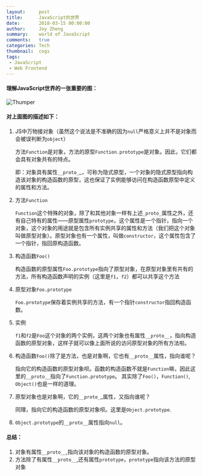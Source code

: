 ```yaml
---
layout:     post
title:      JavaScript的世界
date:       2018-03-15 00:00:00
author:     Joy Zheng
summary:    world of JavaScript
comments:   true
categories: Tech
thumbnail:  cogs
tags:
 - JavaScript
 - Web Frontend
---
```

#### 理解JavaScript世界的一张重要的图：
![Thumper](https://images2017.cnblogs.com/blog/1235327/201709/1235327-20170913143257594-424466016.png)

#### 对上面图的描述如下：
 1. JS中万物接对象（虽然这个说法是不准确的因为`null`严格意义上并不是对象而会被误判断为`object`）
 
    方法`Function`是对象，方法的原型`Function.prototype`是对象。因此，它们都会具有对象共有的特点。
    
    即：对象具有属性`__proto_`_，可称为隐式原型，一个对象的隐式原型指向构造该对象的构造函数的原型，这也保证了实例能够访问在构造函数原型中定义的属性和方法。
 2. 方法`Function`
    
     `Function`这个特殊的对象，除了和其他对象一样有上述`_proto_`属性之外，还有自己特有的属性——原型属性`prototype`，这个属性是一个指针，指向一个对象，这个对象的用途就是包含所有实例共享的属性和方法（我们把这个对象叫做原型对象）。原型对象也有一个属性，叫做`constructor`，这个属性包含了一个指针，指回原构造函数。
 
 3. 构造函数`Foo()`
    
    构造函数的原型属性`Foo.prototype`指向了原型对象，在原型对象里有共有的方法，所有构造函数声明的实例（这里是`f1`，`f2`）都可以共享这个方法
 4. 原型对象`Foo.prototype`
    
    `Foo.prototype`保存着实例共享的方法，有一个指针`constructor`指回构造函数。
 5. 实例
    
    `f1`和`f2`是`Foo`这个对象的两个实例，这两个对象也有属性`__proto__`，指向构造函数的原型对象，这样子就可以像上面所说的访问原型对象的所有方法啦。
 6. 构造函数`Foo()`除了是方法，也是对象啊，它也有`__proto__`属性，指向谁呢？
    
    指向它的构造函数的原型对象呗。函数的构造函数不就是`Function`嘛，因此这里的`__proto__`指向了`Function.prototype`。
    其实除了`Foo()`，`Function()`, `Object()`也是一样的道理。
 7. 原型对象也是对象啊，它的`__proto_`_属性，又指向谁呢？
    
    同理，指向它的构造函数的原型对象呗。这里是`Object.prototype`.
 8. `Object.prototype`的`__proto__`属性指向`null`。
    
#### 总结：
1. 对象有属性`__proto__`,指向该对象的构造函数的原型对象。
2. 方法除了有属性`__proto__`,还有属性`prototype`，`prototype`指向该方法的原型对象




